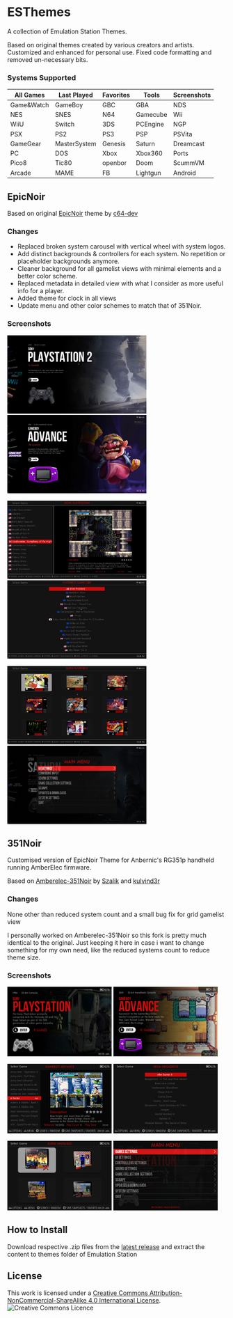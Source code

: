 # ESThemes
A collection of Emulation Station Themes.

Based on original themes created by various creators and artists. Customized and enhanced for personal use. Fixed code formatting and removed un-necessary bits.

### Systems Supported

|All Games|Last Played|Favorites|Tools|Screenshots|
|---|---|---|---|---|
|Game&Watch|GameBoy|GBC|GBA|NDS|
|NES|SNES|N64|Gamecube|Wii|
|WiiU|Switch|3DS|PCEngine|NGP|
|PSX|PS2|PS3|PSP|PSVita|
|GameGear|MasterSystem|Genesis|Saturn|Dreamcast|
|PC|DOS|Xbox|Xbox360|Ports|
|Pico8|Tic80|openbor|Doom|ScummVM|
|Arcade|MAME|FB|Lightgun|Android|

## EpicNoir
Based on original [EpicNoir](https://github.com/c64-dev/es-theme-epicnoir) theme by [c64-dev](https://github.com/c64-dev)

### Changes
- Replaced broken system carousel with vertical wheel with system logos.
- Add distinct backgrounds & controllers for each system. No repetition or placeholder backgrounds anymore.
- Cleaner background for all gamelist views with minimal elements and a better color scheme.
- Replaced metadata in detailed view with what I consider as more useful info for a player.
- Added theme for clock in all views
- Update menu and other color schemes to match that of 351Noir.

### Screenshots

<img src="./Samples/EpicNoir/001.png" width="320" height="180"> <img src="./Samples/EpicNoir/002.png" width="320" height="180">

<img src="./Samples/EpicNoir/003.png" width="320" height="180"> <img src="./Samples/EpicNoir/004.png" width="320" height="180">

<img src="./Samples/EpicNoir/005.png" width="320" height="180"> <img src="./Samples/EpicNoir/006.png" width="320" height="180">


## 351Noir
Customised version of EpicNoir Theme for Anbernic's RG351p handheld running AmberElec firmware.

Based on [Amberelec-351Noir](https://github.com/SzalikDesigns/amberelec-351noir) by [Szalik](https://github.com/SzalikDesigns) and [kulvind3r](https://github.com/kulvind3r)

### Changes
None other than reduced system count and a small bug fix for grid gamelist view

I personally worked on Amberelec-351Noir so this fork is pretty much identical to the original. Just keeping it here in case i want to change something for my own need, like the reduced systems count to reduce theme size.

### Screenshots

<img src="./Samples/351Noir/001.png" width="240" height="160"> <img src="./Samples/351Noir/002.png" width="240" height="160">

<img src="./Samples/351Noir/003.png" width="240" height="160"> <img src="./Samples/351Noir/004.png" width="240" height="160">

<img src="./Samples/351Noir/005.png" width="240" height="160"> <img src="./Samples/351Noir/006.png" width="240" height="160">


## How to Install
Download respective .zip files from the [latest release](https://github.com/kulvind3r/ESThemes/releases/latest) and extract the content to themes folder of Emulation Station

## License
This work is licensed under a [Creative Commons Attribution-NonCommercial-ShareAlike 4.0 International License](http://creativecommons.org/licenses/by-nc-sa/4.0/). \
![Creative Commons Licence](https://i.creativecommons.org/l/by-nc-sa/4.0/88x31.png "Creative Commons Licence")
